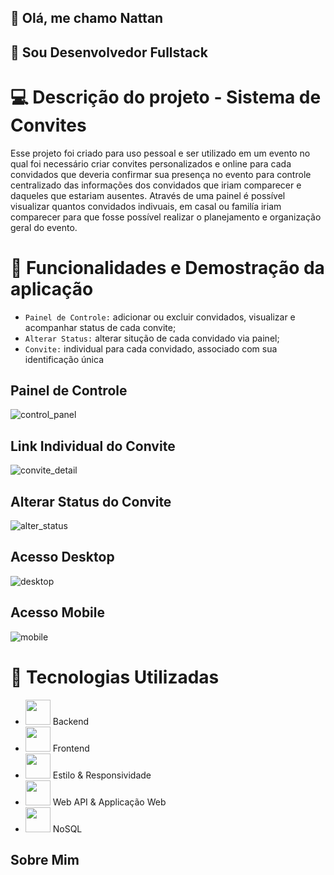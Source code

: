 ## :wave: Olá, me chamo Nattan

## :speech_balloon: Sou Desenvolvedor Fullstack

# :computer: Descrição do projeto - Sistema de Convites

Esse projeto foi criado para uso pessoal e ser utilizado em um evento no qual foi necessário
criar convites personalizados e online para cada convidados que deveria confirmar sua presença
no evento para controle centralizado das informações dos convidados que iriam comparecer
e daqueles que estariam ausentes. Através de uma painel é possível visualizar quantos
convidados indivuais, em casal ou familía iriam comparecer para que fosse possível realizar
o planejamento e organização geral do evento.

# :pushpin: Funcionalidades e Demostração da aplicação

- `Painel de Controle:` adicionar ou excluir convidados, visualizar e acompanhar status de cada convite;
- `Alterar Status:` alterar situção de cada convidado via painel;
- `Convite:` individual para cada convidado, associado com sua identificação única

## Painel de Controle
![control_panel](https://github.com/user-attachments/assets/2212e80e-d1cf-46a3-b18d-56737b8660a8)

## Link Individual do Convite
![convite_detail](https://github.com/user-attachments/assets/75d32b54-6980-4e18-8fce-3a60dd841799)

## Alterar Status do Convite
![alter_status](https://github.com/user-attachments/assets/10e7c9b0-6ed0-461a-92be-47045e572c5b)

## Acesso Desktop
![desktop](https://github.com/user-attachments/assets/3c8a3126-7b92-4289-8de4-1bfcfadc718e)

## Acesso Mobile
![mobile](https://github.com/user-attachments/assets/39262e52-7d44-42f7-b33c-b63c0ba3ff6d)

# :mag_right: Tecnologias Utilizadas

- <img loading="lazy" width="40" height="40" src="https://cdn.jsdelivr.net/gh/devicons/devicon@latest/icons/java/java-original-wordmark.svg" /> Backend
- <img loading="lazy" width="40" height="40" src="https://cdn.jsdelivr.net/gh/devicons/devicon@latest/icons/javascript/javascript-original.svg" /> Frontend
- <img loading="lazy" width="40" height="40" src="https://cdn.jsdelivr.net/gh/devicons/devicon@latest/icons/bootstrap/bootstrap-original.svg" /> Estilo & Responsividade
- <img loading="lazy" width="40" height="40" src="https://cdn.jsdelivr.net/gh/devicons/devicon@latest/icons/spring/spring-original-wordmark.svg" />  Web API & Applicação Web
- <img loading="lazy" width="40" height="40" src="https://cdn.jsdelivr.net/gh/devicons/devicon@latest/icons/firebase/firebase-original.svg" /> NoSQL

## Sobre Mim